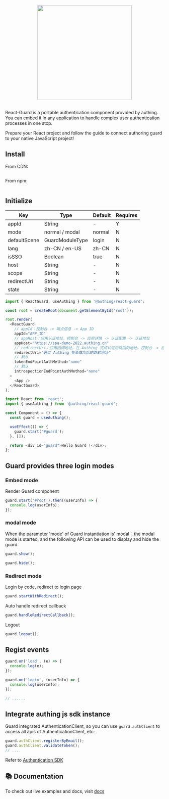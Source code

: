 <div align=center>
  <img width="300" src="https://files.authing.co/authing-console/authing-logo-new-20210924.svg" />
</div>

<br />

React-Guard is a portable authentication component provided by authing. You can embed it in any application to handle complex user authentication processes in one stop.

Prepare your React project and follow the guide to connect authoring guard to your native JavaScript project!

## Install

From CDN:

```shell

```

From npm:

```shell

```

## Initialize

| Key          | Type            | Default | Requires |
| ------------ | --------------- | ------- | -------- |
| appId        | String          | -       | Y        |
| mode         | normal / modal  | normal  | N        |
| defaultScene | GuardModuleType | login   | N        |
| lang         | zh-CN / en-US   | zh-CN   | N        |
| isSSO        | Boolean         | true    | N        |
| host         | String          | -       | N        |
| scope        | String          | -       | N        |
| redirectUri  | String          | -       | N        |
| state        | String          | -       | N        |

```javascript
import { ReactGuard, useAuthing } from '@authing/react-guard';

const root = createRoot(document.getElementById('root'));

root.render(
  <ReactGuard
    // appId：控制台 -> 端点信息 -> App ID
    appId="APP_ID"
    // appHost：应用认证地址，控制台 -> 应用详情 -> 认证配置 -> 认证地址
    appHost="https://spa-demo-2022.authing.cn"
    // redirectUri：应用回调地址，在 Authing 完成认证后跳回的地址。控制台 -> 应用详情 -> 认证配置 -> 登录回调 URL
    redirectUri="通过 Authing 登录成功后的跳转地址"
    // 默认
    tokenEndPointAuthMethod="none"
    // 默认
    introspectionEndPointAuthMethod="none"
  >
    <App />
  </ReactGuard>
);
```

```javascript
import React from 'react';
import { useAuthing } from '@authing/react-guard';

const Component = () => {
  const guard = useAuthing();

  useEffect(() => {
    guard.start('#guard');
  }, []);

  return <div id="guard">Hello Guard !</div>;
};
```

## Guard provides three login modes

### Embed mode

Render Guard component

```javascript
guard.start('#root').then((userInfo) => {
  console.log(userInfo);
});
```

### modal mode

When the parameter 'mode' of Guard instantiation is' modal ', the modal mode is started, and the following API can be used to display and hide the guard.

```javascript
guard.show();
```

```javascript
guard.hide();
```

### Redirect mode

Login by code, redirect to login page

```javascript
guard.startWithRedirect();
```

Auto handle redirect callback

```javascript
guard.handleRedirectCallback();
```

Logout

```javascript
guard.logout();
```

## Regist events

```javascript
guard.on('load', (e) => {
  console.log(e);
});

guard.on('login', (userInfo) => {
  console.log(userInfo);
});

// ......
```

## Integrate authing js sdk instance

Guard integrated AuthenticationClient, so you can use `guard.authClient` to access all apis of AuthenticationClient, etc:

```javascript
guard.authClient.registerByEmail();
guard.authClient.validateToken();
// ....
```

Refer to [Authentication SDK](https://docs.authing.cn/v2/reference/sdk-for-node/authentication/)

## 📚 Documentation

To check out live examples and docs, visit [docs](https://docs.authing.cn/v2/reference/guard/v2/)
